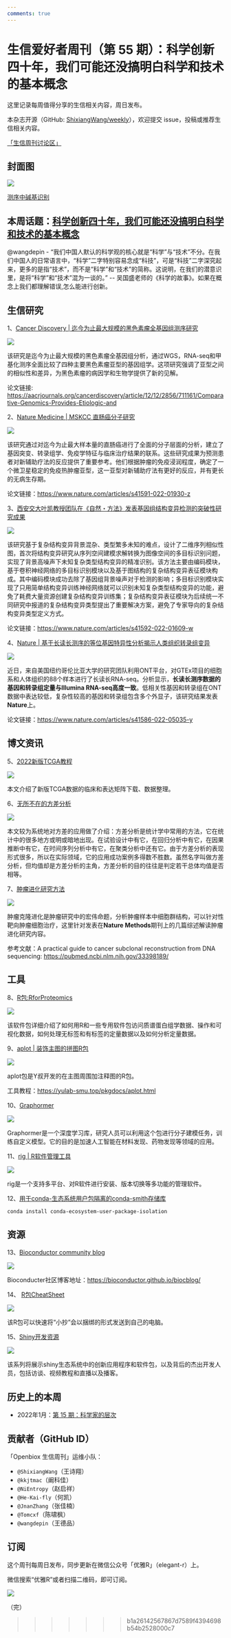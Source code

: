 ```yaml
---
comments: true
---
```


# 生信爱好者周刊（第 55 期）：科学创新四十年，我们可能还没搞明白科学和技术的基本概念

这里记录每周值得分享的生信相关内容，周日发布。

本杂志开源（GitHub: [ShixiangWang/weekly](https://github.com/ShixiangWang/weekly)），欢迎提交 issue，投稿或推荐生信相关内容。

[「生信周刊讨论区」](https://github.com/ShixiangWang/weekly/discussions)

## 封面图


![](https://files.mdnice.com/user/38451/5df4a1f8-b5fa-4162-9e20-2ac0c614a8f2.png)

[测序中碱基识别](https://github.com/ShixiangWang/weekly/issues/1089)

## 本周话题：[科学创新四十年，我们可能还没搞明白科学和技术的基本概念](https://github.com/ShixiangWang/weekly/issues/821)

@wangdepin - “我们中国人默认的科学观的核心就是“科学”与“技术”不分。在我们中国人的日常语言中，“科学”二字特别容易念成“科技”，可是“科技”二字深究起来，更多的是指“技术”，而不是“科学”和“技术”的简称。这说明，在我们的潜意识里，是将“科学”和“技术”混为一谈的。” -- 吴国盛老师的《科学的故事》。如果在概念上我们都理解错误,怎么能进行创新。


## 生信研究


1、[Cancer Discovery | 迄今为止最大规模的黑色素瘤全基因组测序研究](https://mp.weixin.qq.com/s/Tn62EU2mtm7cJPJiKIn96g)


![](https://files.mdnice.com/user/38451/3dd355a7-6574-4a10-99e7-432b108d28d2.png)


该研究是迄今为止最大规模的黑色素瘤全基因组分析，通过WGS，RNA-seq和甲基化测序全面比较了四种主要黑色素瘤亚型的基因组学。这项研究强调了亚型之间的相似性和差异，为黑色素瘤的病因学和生物学提供了新的见解。

论文链接: https://aacrjournals.org/cancerdiscovery/article/12/12/2856/711161/Comparative-Genomics-Provides-Etiologic-and

2、[Nature Medicine | MSKCC 直肠癌分子研究](https://mp.weixin.qq.com/s/xTEgw1T3H6itGNhf-9Nj5A)


![](https://files.mdnice.com/user/38451/f8334bb8-96e2-47e8-895f-5138eff4d1ad.png)


该研究通过对迄今为止最大样本量的直肠癌进行了全面的分子层面的分析，建立了基因突变、转录组学、免疫学特征与临床治疗结果的联系。这些研究成果为预测患者对新辅助疗法的反应提供了重要参考。他们根据肿瘤的免疫浸润程度，确定了一个微卫星稳定的免疫热肿瘤亚型，这一亚型对新辅助疗法有更好的反应，并有更长的无病生存期。

论文链接：https://www.nature.com/articles/s41591-022-01930-z

3、[西安交大叶凯教授团队在《自然・方法》发表基因组结构变异检测的突破性研究成果](https://mp.weixin.qq.com/s/JjcfPoArT0PGqWmybhZ6zA)


![](https://files.mdnice.com/user/38451/c5cb4226-d651-4573-86cd-3665c029d2ed.png)


该研究基于复杂结构变异背景混杂、类型繁多未知的难点，设计了二维序列相似性图，首次将结构变异研究从序列空间建模求解转换为图像空间的多目标识别问题，实现了背景高噪声下未知复杂类型结构变异的精准识别。该方法主要由编码模块，基于卷积神经网络的多目标识别模块以及基于图结构的复杂结构变异表征模块构成。其中编码模块成功去除了基因组背景噪声对于检测的影响；多目标识别模块实现了只用简单结构变异训练神经网络就可以识别未知复杂类型结构变异的功能，避免了耗费大量资源创建复杂结构变异训练集；复杂结构变异表征模块为后续统一不同研究中报道的复杂结构变异类型提出了重要解决方案，避免了专家导向的复杂结构变异类型定义方式。

论文链接：https://www.nature.com/articles/s41592-022-01609-w

4、[Nature | 基于长读长测序的等位基因特异性分析揭示人类组织转录组变异](https://mp.weixin.qq.com/s/U9SM4H3I32HHZ-VUKZ05CQ)


![](https://files.mdnice.com/user/38451/dc73a18c-7a6c-42f6-b009-8eeaebe6dfa1.png)


近日，来自美国纽约哥伦比亚大学的研究团队利用ONT平台，对GTEx项目的细胞系和人体组织的88个样本进行了长读长RNA-seq。分析显示，**长读长测序数据的基因和转录组定量与Illumina RNA-seq高度一致**。低相关性基因和转录组在ONT数据中表达较低，复杂性较高的基因和转录组包含多个外显子，该研究结果发表**Nature**上。

论文链接：https://www.nature.com/articles/s41586-022-05035-y


## 博文资讯

5、[2022新版TCGA教程](https://mp.weixin.qq.com/s/rPeU_zpAkasW5i72A63NcQ)


![](https://files.mdnice.com/user/38451/51dd264d-8ebf-4475-a8e4-64a8c01d52ad.png)


本文介绍了新版TCGA数据的临床和表达矩阵下载、数据整理。

6、[无所不在的方差分析](https://mp.weixin.qq.com/s/KeZ7ysfaSsOYvCF98Pw6Bg)


![](https://files.mdnice.com/user/38451/e678e356-11f9-4e11-9ce5-502d53a847ca.png)


本文较为系统地对方差的应用做了介绍：方差分析是统计学中常用的方法，它在统计中的很多地方或明或暗地出现。在试验设计中有它，在回归分析中有它，在因果推断中有它，在时间序列分析中有它，在聚类分析中还有它。由于方差分析的表现形式很多，所以在实际领域，它的应用成功案例多得数不胜数。虽然名字叫做方差分析，但均值却是方差分析的主角，方差分析的目的往往是判定若干总体均值是否相等。

7、[肿瘤进化研究方法](https://mp.weixin.qq.com/s/x8mop-HI0UQKPUl9_7W5wQ)


![](https://files.mdnice.com/user/38451/a39811af-cccf-45f3-81f6-7d27efec7692.png)


肿瘤克隆进化是肿瘤研究中的宏伟命题，分析肿瘤样本中细胞群结构，可以针对性靶向肿瘤细胞治疗，这里针对发表在**Nature Methods**期刊上的几篇综述解读肿瘤进化研究内容。

参考文献：A practical guide to cancer subclonal reconstruction from DNA sequencing:  https://pubmed.ncbi.nlm.nih.gov/33398189/

## 工具

8、[R包:RforProteomics](https://github.com/lgatto/RforProteomics)

![](https://files.mdnice.com/user/38451/530f9476-7371-4435-81cd-82fda5fb6816.png)

该软件包详细介绍了如何用R和一些专用软件包访问质谱蛋白组学数据、操作和可视化数据，如何处理无标签和有标签的定量数据以及如何分析定量数据。

9、[aplot | 装饰主图的拼图R包](https://github.com/YuLab-SMU/aplot)


![](https://files.mdnice.com/user/38451/e9f52692-14a3-4f72-a20c-556424618572.png)


aplot包是Y叔开发的在主图周围加注释图的R包。

工具教程：https://yulab-smu.top/pkgdocs/aplot.html


10、[Graphormer](https://github.com/ShixiangWang/weekly/issues/959)


![](https://files.mdnice.com/user/38451/09f3ba66-2c77-46ad-ace2-4c2660067209.png)


Graphormer是一个深度学习库，研究人员可以利用这个包进行分子建模任务，训练自定义模型。它的目的是加速人工智能在材料发现、药物发现等领域的应用。



11、[rig | R软件管理工具](https://github.com/r-lib/rig)


![](https://files.mdnice.com/user/38451/7edf2cd0-6187-4637-8b99-b779e87f9734.png)


rig是一个支持多平台、对R软件进行安装、版本切换等多功能的管理软件。



12、[用于conda-生态系统用户包隔离的conda-smith存储库](https://github.com/conda-forge/conda-ecosystem-user-package-isolation-feedstock)

```sh
conda install conda-ecosystem-user-package-isolation
```
## 资源
13、[Bioconductor community blog](https://bioconductor.github.io/biocblog/)


![](https://files.mdnice.com/user/38451/918db15e-1f88-4d98-a56c-c5803125fc96.png)


Bioconducter社区博客地址：https://bioconductor.github.io/biocblog/ 


14、 [R包CheatSheet](https://github.com/GraphicsPrinciples/CheatSheet) 


![](https://files.mdnice.com/user/38451/ce6c9b04-39b2-4bfd-b668-525b5ea4602a.png)


该R包可以快速将“小抄”会以捆绑的形式发送到自己的电脑。


15、[Shiny开发资源](https://shinydevseries.com) 


![](https://files.mdnice.com/user/38451/26f6f916-b9be-471a-bd1f-92973c8d93bd.png)


该系列将展示shiny生态系统中的创新应用程序和软件包，以及背后的杰出开发人员，包括访谈、视频教程和直播以及播客。

## 历史上的本周

- 2022年1月：[第 15 期：科学家的层次](https://mp.weixin.qq.com/s/kcwqdJK9kWJ6Ff48TG4z6A)

## 贡献者（GitHub ID）

「Openbiox 生信周刊」运维小队：

- `@ShixiangWang`（王诗翔）
- `@kkjtmac`（阚科佳）
- `@NiEntropy`（赵启祥）
- `@He-Kai-fly`（何凯）
- `@JnanZhang`（张佳楠）
- `@Tomcxf`（陈啸枫）
- `@wangdepin`（王德品）

## 订阅

这个周刊每周日发布，同步更新在微信公众号「优雅R」（elegant-r）上。

微信搜索“优雅R”或者扫描二维码，即可订阅。


![](https://files.mdnice.com/user/38451/be3fadf5-2122-4bfe-94f5-fabf800ca684.png)


（完）


>>>>>>> b1a26142567867d7589f4394698b54b2528000c7